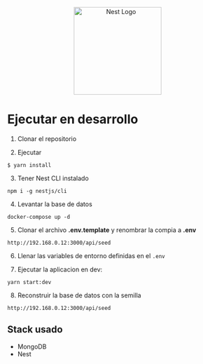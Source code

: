 <p align="center">
  <a href="http://nestjs.com/" target="blank"><img src="https://nestjs.com/img/logo-small.svg" width="200" alt="Nest Logo" /></a>
</p>

# Ejecutar en desarrollo
1. Clonar el repositorio

2. Ejecutar
```
$ yarn install
```

3. Tener Nest CLI instalado
```
npm i -g nestjs/cli
```

4. Levantar la base de datos
```
docker-compose up -d
```

5. Clonar el archivo __.env.template__ y renombrar la compia a __.env__
```
http://192.168.0.12:3000/api/seed
```

6. Llenar las variables de entorno definidas en el ```.env```

7. Ejecutar la aplicacion en dev:
```
yarn start:dev
```

8. Reconstruir la base de datos con la semilla
```
http://192.168.0.12:3000/api/seed
```


## Stack usado
* MongoDB
* Nest